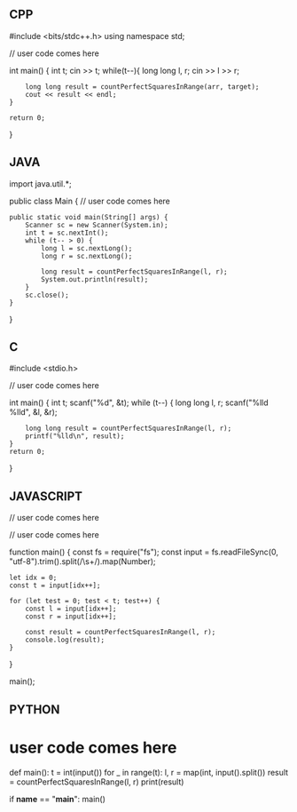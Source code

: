 ## CPP

#include <bits/stdc++.h>
using namespace std;

// user code comes here

int main() {
    int t;
    cin >> t;
    while(t--){
        long long l, r;
        cin >> l >> r;

        long long result = countPerfectSquaresInRange(arr, target);
        cout << result << endl;
    }

    return 0;
}

## JAVA

import java.util.*;

public class Main {
    // user code comes here

    public static void main(String[] args) {
        Scanner sc = new Scanner(System.in);
        int t = sc.nextInt();
        while (t-- > 0) {
            long l = sc.nextLong();
            long r = sc.nextLong();

            long result = countPerfectSquaresInRange(l, r);
            System.out.println(result);
        }
        sc.close();
    }
}

## C

#include <stdio.h>

// user code comes here

int main() {
    int t;
    scanf("%d", &t);
    while (t--) {
        long long l, r;
        scanf("%lld %lld", &l, &r);

        long long result = countPerfectSquaresInRange(l, r);
        printf("%lld\n", result);
    }
    return 0;
}

## JAVASCRIPT

// user code comes here

// user code comes here

function main() {
    const fs = require("fs");
    const input = fs.readFileSync(0, "utf-8").trim().split(/\s+/).map(Number);

    let idx = 0;
    const t = input[idx++];

    for (let test = 0; test < t; test++) {
        const l = input[idx++];
        const r = input[idx++];

        const result = countPerfectSquaresInRange(l, r);
        console.log(result);
    }
}

main();

## PYTHON


# user code comes here

def main():
    t = int(input())
    for _ in range(t):
        l, r = map(int, input().split())
        result = countPerfectSquaresInRange(l, r)
        print(result)

if __name__ == "__main__":
    main()
